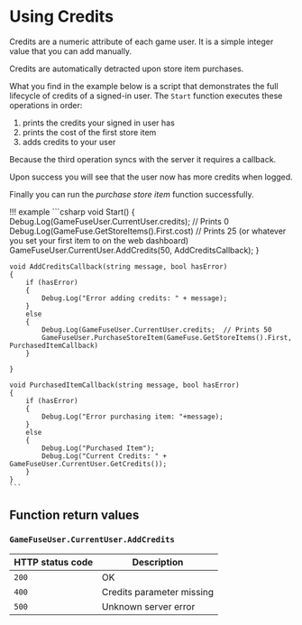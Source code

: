 # Using Credits

Credits are a numeric attribute of each game user. It is a simple integer value
that you can add manually.

Credits are automatically detracted upon store item purchases.

What you find in the example below is a script that demonstrates the full
lifecycle of credits of a signed-in user. The `Start` function executes
these operations in order:

1. prints the credits your signed in user has
2. prints the cost of the first store item
3. adds credits to your user

Because the third operation syncs with the server it requires a callback.

Upon success you will see that the user now has more credits when logged. 

Finally you can run the *purchase store item* function successfully.

!!! example
    ```csharp
    void Start()
    {
        Debug.Log(GameFuseUser.CurrentUser.credits);  // Prints 0
        Debug.Log(GameFuse.GetStoreItems().First.cost) // Prints 25 (or whatever you set your first item to on the web dashboard)
        GameFuseUser.CurrentUser.AddCredits(50, AddCreditsCallback);
    }

    void AddCreditsCallback(string message, bool hasError)
    {
        if (hasError)
        {
            Debug.Log("Error adding credits: " + message);
        }
        else
        {
            Debug.Log(GameFuseUser.CurrentUser.credits;  // Prints 50
            GameFuseUser.PurchaseStoreItem(GameFuse.GetStoreItems().First, PurchasedItemCallback)
        }

    }

    void PurchasedItemCallback(string message, bool hasError)
    {
        if (hasError)
        {
            Debug.Log("Error purchasing item: "+message);
        }
        else
        {
            Debug.Log("Purchased Item");
            Debug.Log("Current Credits: " + GameFuseUser.CurrentUser.GetCredits());
        }
    }
    ```

## Function return values

### `GameFuseUser.CurrentUser.AddCredits`

| HTTP status code | Description |
|------------------|-------------|
| `200`            | OK |
| `400`            | Credits parameter missing |
| `500`            | Unknown server error |
